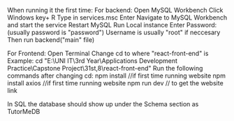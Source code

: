 When running it the first time:
For backend:
Open MySQL Workbench
Click Windows key+ R
Type in services.msc
Enter
Navigate to MySQL Workbench and start the service
Restart MySQL 
Run Local instance
Enter Password: (usually password is "password")
Username is usually "root" if neccesary
Then run backend("main" file)

For Frontend:
Open Terminal
Change cd to where "react-front-end" is
Example: cd "E:\UNI IT\3rd Year\Applications Development Practice\Capstone Project\31st,8\react-front-end"
Run the following commands after changing cd:
npm install             //if first time running website
npm install axios       //if first time running website
npm run dev   // to get the website link

In SQL the database should show up under the Schema section as TutorMeDB
